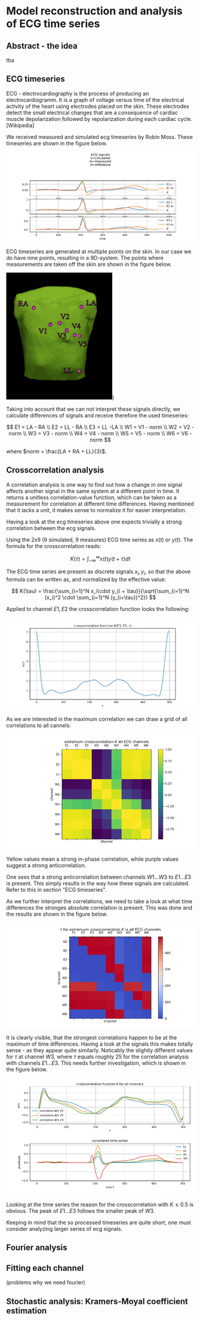# Model reconstruction and analysis of ECG time series

## Abstract - the idea
tba

## ECG timeseries
ECG - electrocardiography is the process of producing an electrocardiogramm. It is a graph of voltage versus time of the electrical activity of the heart using electrodes placed on the skin. These electrodes detect the small electrical changes that are a consequence of cardiac muscle depolarization followed by repolarization during each cardiac cycle. [Wikipedia]

We received measured and simulated ecg timeseries by Robin Moss. These timeseries are shown in the figure below.

![ECG timeseries by Robin Moss](./src/ecg_series.png)

ECG timeseries are generated at multiple points on the skin. In our case we do have nine points, resulting in a 9D-system. The points where measurements are taken off the skin are shown in the figure below.

![Taking multiple measurements off multiple points on the skin](./src/ElectrodePositions.png))

Taking into account that we can not interpret these signals directly, we calculate differences of signals and receive therefore the used timeseries:

$$
E1 = LA - RA
\\
E2 = LL - RA
\\
E3 = LL -LA
\\
W1 = V1 - norm
\\
W2 = V2 - norm
\\
W3 = V3 - norm
\\
W4 = V4 - norm
\\
W5 = V5 - norm
\\
W6 = V6 - norm
$$

where $norm = \frac{LA + RA + LL}{3}$.

## Crosscorrelation analysis
A correlation analysis is one way to find out how a change in one signal affects another signal in the same system at a different point in time. It returns a unitless correlation-value function, which can be taken as a measurement for correlation at different time differences. Having mentioned that it lacks a unit, it makes sense to normalize it for easier interpretation.

Having a look at the ecg timeseries above one expects trivially a strong correlation between the ecg signals.

Using the 2x9 (9 simulated, 9 measures) ECG time series as $x(t)$ or $y(t)$. The formula for the crosscorrelation reads:

$$
K(\tau) = \int_{-\infty}^{\infty} x(t)y(t+\tau) dt
$$

The ECG time series are present as discrete signals $x_i, y_i$, so that the above formula can be written as, and normalized by the effective value:

$$
K(\tau) = \frac{\sum_{i=1}^N x_i\cdot y_{i + \tau}}{\sqrt{\sum_{i=1}^N (x_i)^2 \cdot \sum_{i=1}^N (y_{i+\tau})^2}}
$$

Applied to channel $E1,E2$ the crosscorrelation function looks the following:

![Correlation function of E1,E2](./src/correlation_1.png)

As we are interested in the maximum correlation we can draw a grid of all correlations to all cannels:

![Maximum correlation value of all channels](./src/correlation_2.png)

Yellow values mean a strong in-phase correlation, while purple values suggest a strong anticorrelation.

One sees that a strong anticorrelation between channels $W1...W3$ to $E1...E3$ is present. This simply results in the way how these signals are calculated. Refer to this in section "ECG timeseries".

As we further interpret the correlations, we need to take a look at what time differences the stronges absolute correlation is present. This was done and the results are shown in the figure below.

![Time differences where the strongest correlation exists.](./src/correlation_3.png)

It is clearly visible, that the strongest correlations happen to be at the maximum of time differences. Having a look at the signals this makes totally sense - as they appear quite similarly. Noticably the slightly different values for $\tau$ at channel $W3$, where $\tau$ equals roughly $25$ for the correlation analysis with channels $E1...E3$. This needs further investigation, which is shown in the figure below.

![Correlation and timeseries of W3 with E1...E3.](./src/correlation_4.png)

Looking at the time series the reason for the crosscorrelation with $K\le0.5$ is obvious. The peak of $E1...E3$ follows the smaller peak of $W3$.

Keeping in mind that the so processed timeseries are quite short, one must consider analyzing larger series of ecg signals.

## Fourier analysis

## Fitting each channel
(problems why we need fourier)

## Stochastic analysis: Kramers-Moyal coefficient estimation